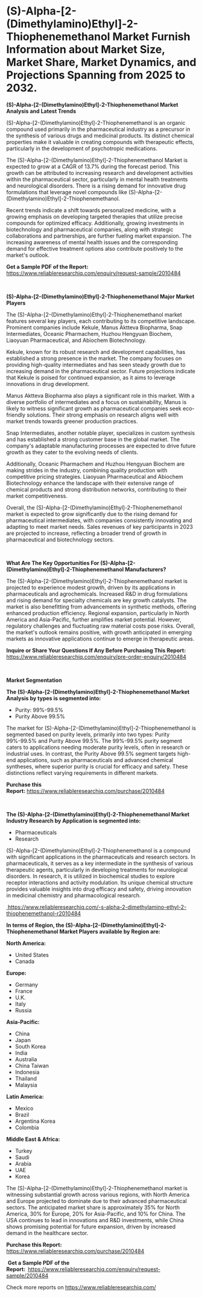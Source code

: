<p><h1>(S)-Alpha-[2-(Dimethylamino)Ethyl]-2-Thiophenemethanol Market Furnish Information about Market Size, Market Share, Market Dynamics, and Projections Spanning from 2025 to 2032.</h1></p><p><strong>(S)-Alpha-[2-(Dimethylamino)Ethyl]-2-Thiophenemethanol Market Analysis and Latest Trends</strong></p>
<p><p>(S)-Alpha-[2-(Dimethylamino)Ethyl]-2-Thiophenemethanol is an organic compound used primarily in the pharmaceutical industry as a precursor in the synthesis of various drugs and medicinal products. Its distinct chemical properties make it valuable in creating compounds with therapeutic effects, particularly in the development of psychotropic medications.</p><p>The (S)-Alpha-[2-(Dimethylamino)Ethyl]-2-Thiophenemethanol Market is expected to grow at a CAGR of 13.7% during the forecast period. This growth can be attributed to increasing research and development activities within the pharmaceutical sector, particularly in mental health treatments and neurological disorders. There is a rising demand for innovative drug formulations that leverage novel compounds like (S)-Alpha-[2-(Dimethylamino)Ethyl]-2-Thiophenemethanol.</p><p>Recent trends indicate a shift towards personalized medicine, with a growing emphasis on developing targeted therapies that utilize precise compounds for optimized efficacy. Additionally, growing investments in biotechnology and pharmaceutical companies, along with strategic collaborations and partnerships, are further fueling market expansion. The increasing awareness of mental health issues and the corresponding demand for effective treatment options also contribute positively to the market's outlook.</p></p>
<p><strong>Get a Sample PDF of the Report:&nbsp;</strong> <a href="https://www.reliableresearchiq.com/enquiry/request-sample/2010484?utm_campaign=2947&utm_medium=2&utm_source=Github&utm_content=ia&utm_term=29032025&utm_id=s-alpha-2-dimethylaminoethyl-2-thiophenemethanol">https://www.reliableresearchiq.com/enquiry/request-sample/2010484</a></p>
<p>&nbsp;</p>
<p><strong>(S)-Alpha-[2-(Dimethylamino)Ethyl]-2-Thiophenemethanol Major Market Players</strong></p>
<p><p>The (S)-Alpha-[2-(Dimethylamino)Ethyl]-2-Thiophenemethanol market features several key players, each contributing to its competitive landscape. Prominent companies include Kekule, Manus Aktteva Biopharma, Snap Intermediates, Oceanic Pharmachem, Huzhou Hengyuan Biochem, Liaoyuan Pharmaceutical, and Abiochem Biotechnology.</p><p>Kekule, known for its robust research and development capabilities, has established a strong presence in the market. The company focuses on providing high-quality intermediates and has seen steady growth due to increasing demand in the pharmaceutical sector. Future projections indicate that Kekule is poised for continued expansion, as it aims to leverage innovations in drug development.</p><p>Manus Aktteva Biopharma also plays a significant role in this market. With a diverse portfolio of intermediates and a focus on sustainability, Manus is likely to witness significant growth as pharmaceutical companies seek eco-friendly solutions. Their strong emphasis on research aligns well with market trends towards greener production practices.</p><p>Snap Intermediates, another notable player, specializes in custom synthesis and has established a strong customer base in the global market. The company's adaptable manufacturing processes are expected to drive future growth as they cater to the evolving needs of clients.</p><p>Additionally, Oceanic Pharmachem and Huzhou Hengyuan Biochem are making strides in the industry, combining quality production with competitive pricing strategies. Liaoyuan Pharmaceutical and Abiochem Biotechnology enhance the landscape with their extensive range of chemical products and strong distribution networks, contributing to their market competitiveness.</p><p>Overall, the (S)-Alpha-[2-(Dimethylamino)Ethyl]-2-Thiophenemethanol market is expected to grow significantly due to the rising demand for pharmaceutical intermediates, with companies consistently innovating and adapting to meet market needs. Sales revenues of key participants in 2023 are projected to increase, reflecting a broader trend of growth in pharmaceutical and biotechnology sectors.</p></p>
<p>&nbsp;</p>
<p><strong>What Are The Key Opportunities For (S)-Alpha-[2-(Dimethylamino)Ethyl]-2-Thiophenemethanol Manufacturers?</strong></p>
<p><p>The (S)-Alpha-[2-(Dimethylamino)Ethyl]-2-Thiophenemethanol market is projected to experience modest growth, driven by its applications in pharmaceuticals and agrochemicals. Increased R&D in drug formulations and rising demand for specialty chemicals are key growth catalysts. The market is also benefitting from advancements in synthetic methods, offering enhanced production efficiency. Regional expansion, particularly in North America and Asia-Pacific, further amplifies market potential. However, regulatory challenges and fluctuating raw material costs pose risks. Overall, the market's outlook remains positive, with growth anticipated in emerging markets as innovative applications continue to emerge in therapeutic areas.</p></p>
<p><strong>Inquire or Share Your Questions If Any Before Purchasing This Report:</strong> <a href="https://www.reliableresearchiq.com/enquiry/pre-order-enquiry/2010484?utm_campaign=2947&utm_medium=2&utm_source=Github&utm_content=ia&utm_term=29032025&utm_id=s-alpha-2-dimethylaminoethyl-2-thiophenemethanol">https://www.reliableresearchiq.com/enquiry/pre-order-enquiry/2010484</a></p>
<p>&nbsp;</p>
<p><strong>Market Segmentation</strong></p>
<p><strong>The (S)-Alpha-[2-(Dimethylamino)Ethyl]-2-Thiophenemethanol Market Analysis by types is segmented into:</strong></p>
<p><ul><li>Purity: 99%-99.5%</li><li>Purity Above 99.5%</li></ul></p>
<p><p>The market for (S)-Alpha-[2-(Dimethylamino)Ethyl]-2-Thiophenemethanol is segmented based on purity levels, primarily into two types: Purity 99%-99.5% and Purity Above 99.5%. The 99%-99.5% purity segment caters to applications needing moderate purity levels, often in research or industrial uses. In contrast, the Purity Above 99.5% segment targets high-end applications, such as pharmaceuticals and advanced chemical syntheses, where superior purity is crucial for efficacy and safety. These distinctions reflect varying requirements in different markets.</p></p>
<p><strong>Purchase this Report:&nbsp;</strong><a href="https://www.reliableresearchiq.com/purchase/2010484?utm_campaign=2947&utm_medium=2&utm_source=Github&utm_content=ia&utm_term=29032025&utm_id=s-alpha-2-dimethylaminoethyl-2-thiophenemethanol">https://www.reliableresearchiq.com/purchase/2010484</a></p>
<p>&nbsp;</p>
<p><strong>The (S)-Alpha-[2-(Dimethylamino)Ethyl]-2-Thiophenemethanol Market Industry Research by Application is segmented into:</strong></p>
<p><ul><li>Pharmaceuticals</li><li>Research</li></ul></p>
<p><p>(S)-Alpha-[2-(Dimethylamino)Ethyl]-2-Thiophenemethanol is a compound with significant applications in the pharmaceuticals and research sectors. In pharmaceuticals, it serves as a key intermediate in the synthesis of various therapeutic agents, particularly in developing treatments for neurological disorders. In research, it is utilized in biochemical studies to explore receptor interactions and activity modulation. Its unique chemical structure provides valuable insights into drug efficacy and safety, driving innovation in medicinal chemistry and pharmacological research.</p></p>
<p><a href="https://www.reliableresearchiq.com/-s-alpha-2-dimethylamino-ethyl-2-thiophenemethanol-r2010484?utm_campaign=2947&utm_medium=2&utm_source=Github&utm_content=ia&utm_term=29032025&utm_id=s-alpha-2-dimethylaminoethyl-2-thiophenemethanol">&nbsp;https://www.reliableresearchiq.com/-s-alpha-2-dimethylamino-ethyl-2-thiophenemethanol-r2010484</a></p>
<p><strong>In terms of Region, the (S)-Alpha-[2-(Dimethylamino)Ethyl]-2-Thiophenemethanol Market Players available by Region are:</strong></p>
<p>
    <p> <strong> North America: </strong>
        <ul>
            <li>United States</li>
            <li>Canada</li>
        </ul>
        </p> 
    <p> <strong> Europe: </strong>
        <ul>
            <li>Germany</li>
            <li>France</li>
            <li>U.K.</li>
            <li>Italy</li>
            <li>Russia</li>
        </ul>
        </p> 
    <p> <strong> Asia-Pacific: </strong>
        <ul>
            <li>China</li>
            <li>Japan</li>
            <li>South Korea</li>
            <li>India</li>
            <li>Australia</li>
            <li>China Taiwan</li>
            <li>Indonesia</li>
            <li>Thailand</li>
            <li>Malaysia</li>
        </ul>
        </p> 
    <p> <strong> Latin America: </strong>
        <ul>
            <li>Mexico</li>
            <li>Brazil</li>
            <li>Argentina Korea</li>
            <li>Colombia</li>
        </ul>
        </p> 
    <p> <strong> Middle East & Africa: </strong>
        <ul>
            <li>Turkey</li>
            <li>Saudi</li>
            <li>Arabia</li>
            <li>UAE</li>
            <li>Korea</li>
        </ul>
    </p>
    </p>
<p><p>The (S)-Alpha-[2-(Dimethylamino)Ethyl]-2-Thiophenemethanol market is witnessing substantial growth across various regions, with North America and Europe projected to dominate due to their advanced pharmaceutical sectors. The anticipated market share is approximately 35% for North America, 30% for Europe, 20% for Asia-Pacific, and 10% for China. The USA continues to lead in innovations and R&D investments, while China shows promising potential for future expansion, driven by increased demand in the healthcare sector.</p></p>
<p><strong>Purchase this Report: </strong><a href="https://www.reliableresearchiq.com/purchase/2010484?utm_campaign=2947&utm_medium=2&utm_source=Github&utm_content=ia&utm_term=29032025&utm_id=s-alpha-2-dimethylaminoethyl-2-thiophenemethanol">https://www.reliableresearchiq.com/purchase/2010484</a></p>
<p>&nbsp;<strong>Get a Sample PDF of the Report:&nbsp;&nbsp;</strong><a href="https://www.reliableresearchiq.com/enquiry/request-sample/2010484?utm_campaign=2947&utm_medium=2&utm_source=Github&utm_content=ia&utm_term=29032025&utm_id=s-alpha-2-dimethylaminoethyl-2-thiophenemethanol">https://www.reliableresearchiq.com/enquiry/request-sample/2010484</a></p>
<p><strong></strong></p>
<p>Check more reports on <a href="https://www.reliableresearchiq.com/?utm_campaign=2947&utm_medium=2&utm_source=Github&utm_content=ia&utm_term=29032025&utm_id=s-alpha-2-dimethylaminoethyl-2-thiophenemethanol">https://www.reliableresearchiq.com/</a></p>